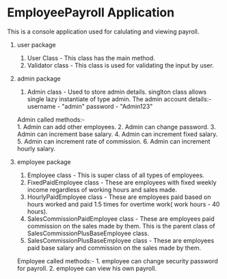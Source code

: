 # EmployeePayroll Application

This is a console application used for calulating and viewing payroll. 
1. user package
	1. User Class - This class has the main method.
	2. Validator class - This class is used for validating the input by user. 
2. admin package
	1. Admin class - Used to store admin details. singlton class allows single lazy instantiate of type admin. 
		        The admin account details:-
			username - "admin"
			password - "Admin123"

	Admin called methods:-  
		1. Admin can add other employees.
		2. Admin can change password.
		3. Admin can increment base salary.
		4. Admin can increment fixed salary.
		5. Admin can increment rate of commission.
		6. Admin can increment hourly salary.

3. employee package
	1. Employee class - This is super class of all types of employees.
	2. FixedPaidEmployee class - These are employees with fixed weekly income regardless of working hours and sales made.
	3. HourlyPaidEmployee class - These are employees paid based on hours worked and paid 1.5 times for overtime work( work hours - 40 hours).
	4. SalesCommissionPaidEmployee class - These are employees paid commission on the sales made by them. This is the parent class of SalesCommissionPlusBaseEmployee class.
	5. SalesCommissionPlusBaseEmployee class - These are employees paid base salary and commission on the sales made by them. 

	Employee called methods:-
		1. employee can change security password for payroll.
		2. employee can view his own payroll.
